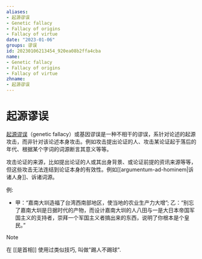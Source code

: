 ```yaml
---
aliases:
- 起源谬误
- Genetic fallacy
- Fallacy of origins
- Fallacy of virtue
date: "2023-01-06"
groups: 谬误
id: 20230106213454_920ea08b2ffa4cba
name:
- Genetic fallacy
- Fallacy of origins
- Fallacy of virtue
zhname:
- 起源谬误
---
```


# 起源谬误

[起源谬误](https://zh.wikipedia.org/wiki/%E8%B5%B7%E6%BA%90%E8%AC%AC%E8%AA%A4)（genetic fallacy）或基因谬误是一种不相干的谬误，系针对论述的起源攻击，而非针对该论述本身攻击。例如攻击提出论证的人、攻击某论证起于落后的年代、根据某个字词的词源断言其意义等等。

攻击论证的来源，比如提出论证的人或其出身背景、或论证前提的资讯来源等等，但这些攻击无法连结到论证本身的有效性。例如[[argumentum-ad-hominem|诉诸人身]]、诉诸词源。

例:
- 甲：“嘉南大圳造福了台湾西南部地区，使当地的农业生产力大增”; 乙：“别忘了嘉南大圳是日据时代的产物，而设计嘉南大圳的人八田与一是大日本帝国军国主义的支持者，崇拜一个军国主义者搞出来的东西，说明了你根本是个皇民。”

> [!NOTE]
> 在 [[是首相]] 使用过类似技巧, 叫做"踢人不踢球".